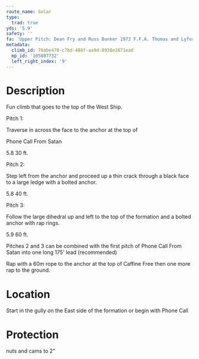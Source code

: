 ```yaml
---
route_name: Solar
type:
  trad: true
yds: '5.9'
safety: ''
fa: 'Upper Pitch: Dean Fry and Russ Bunker 1973 F.F.A. Thomas and Lyford 1977'
metadata:
  climb_id: 70abe478-c7bd-488f-aa9d-8930e2871ead
  mp_id: '105807732'
  left_right_index: '9'
---
```

# Description
Fun climb that goes to the top of the West Ship.

Pitch 1:

Traverse in across the face to the anchor at the top of

Phone Call From Satan

5.8 30 ft.

Pitch 2:

Step left from the anchor and proceed up a thin crack through a black face to a large ledge with a bolted anchor.

5.8 40 ft.

Pitch 3:

Follow the large dihedral up and left to the top of the formation and a bolted anchor with rap rings.

5.9 60 ft.

Pitches 2 and 3 can be combined with the first pitch of Phone Call From Satan into one long 175' lead (recommended)

Rap with a 60m rope to the anchor at the top of Caffine Free then one more rap to the ground.

# Location
Start in the gully on the East side of the formation or begin with Phone Call

# Protection
nuts and cams to 2"
